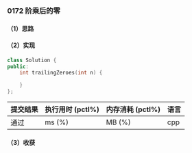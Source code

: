 ### 0172 阶乘后的零

#### （1）思路

#### （2）实现

```cpp
class Solution {
public:
    int trailingZeroes(int n) {

    }
};
```

| 提交结果 | 执行用时 (pctl%) | 内存消耗 (pctl%) | 语言 |
|:---------|:-----------------|:-----------------|:-----|
| 通过     |  ms (%)   |  MB (%)  | cpp  |

#### （3）收获
